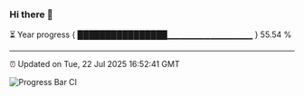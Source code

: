 ### Hi there 👋

⏳ Year progress { ████████████████▁▁▁▁▁▁▁▁▁▁▁▁▁▁ } 55.54 %

---

⏰ Updated on Tue, 22 Jul 2025 16:52:41 GMT

![Progress Bar CI](https://github.com/IshwaranRudhara/GIT-ACTION/workflows/Progress%20Bar%20CI/badge.svg)
